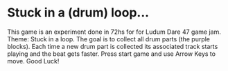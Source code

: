 # Stuck in a (drum) loop...

This game is an experiment done in 72hs for for Ludum Dare 47 game jam. Theme: Stuck in a loop.
The goal is to collect all drum parts (the purple blocks).
Each time a new drum part is collected its associated track starts playing and the beat gets faster.
Press start game and use Arrow Keys to move. Good Luck!
